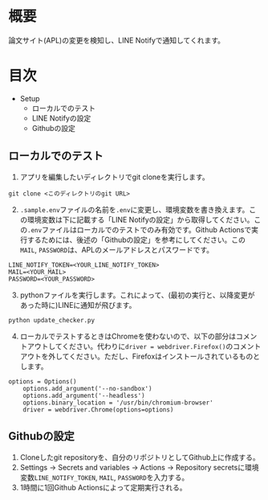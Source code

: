 # 概要
論文サイト(APL)の変更を検知し、LINE Notifyで通知してくれます。

# 目次
- Setup
    - ローカルでのテスト
    - LINE Notifyの設定
    - Githubの設定

## ローカルでのテスト
1. アプリを編集したいディレクトリでgit cloneを実行します。
```
git clone <このディレクトリのgit URL>
```
2. `.sample.env`ファイルの名前を`.env`に変更し、環境変数を書き換えます。この環境変数は下に記載する「LINE Notifyの設定」から取得してください。この`.env`ファイルはローカルでのテストでのみ有効です。Github Actionsで実行するためには、後述の「Githubの設定」を参考にしてください。この`MAIL`, `PASSWORD`は、APLのメールアドレスとパスワードです。
```
LINE_NOTIFY_TOKEN=<YOUR_LINE_NOTIFY_TOKEN>
MAIL=<YOUR_MAIL>
PASSWORD=<YOUR_PASSWORD>
```
3. pythonファイルを実行します。これによって、(最初の実行と、以降変更があった時に)LINEに通知が飛びます。
```
python update_checker.py
```
4. ローカルでテストするときはChromeを使わないので、以下の部分はコメントアウトしてください。代わりに`driver = webdriver.Firefox()`のコメントアウトを外してください。ただし、Firefoxはインストールされているものとします。
```
options = Options()
    options.add_argument('--no-sandbox')
    options.add_argument('--headless')
    options.binary_location = '/usr/bin/chromium-browser'
    driver = webdriver.Chrome(options=options)
```

## Githubの設定
1. Cloneしたgit repositoryを、自分のリポジトリとしてGithub上に作成する。
2. Settings → Secrets and variables → Actions → Repository secretsに環境変数`LINE_NOTIFY_TOKEN`, `MAIL`, `PASSWORD`を入力する。
3. 1時間に1回Github Actionsによって定期実行される。